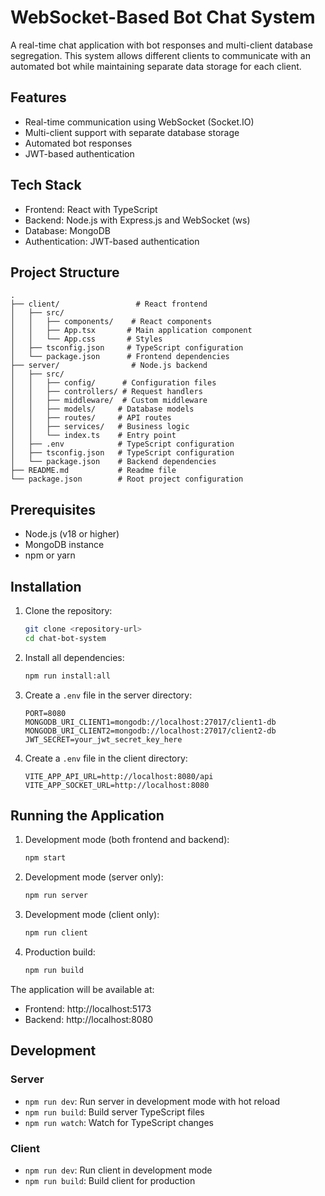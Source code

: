 # WebSocket-Based Bot Chat System

A real-time chat application with bot responses and multi-client database segregation. This system allows different clients to communicate with an automated bot while maintaining separate data storage for each client.

## Features

- Real-time communication using WebSocket (Socket.IO)
- Multi-client support with separate database storage
- Automated bot responses
- JWT-based authentication

## Tech Stack

- Frontend: React with TypeScript
- Backend: Node.js with Express.js and WebSocket (ws)
- Database: MongoDB
- Authentication: JWT-based authentication

## Project Structure

```
.
├── client/                 # React frontend
│   ├── src/
│   │   ├── components/    # React components
│   │   ├── App.tsx       # Main application component
│   │   └── App.css       # Styles
│   ├── tsconfig.json     # TypeScript configuration
│   └── package.json      # Frontend dependencies
├── server/                # Node.js backend
│   ├── src/
│   │   ├── config/      # Configuration files
│   │   ├── controllers/ # Request handlers
│   │   ├── middleware/  # Custom middleware
│   │   ├── models/     # Database models
│   │   ├── routes/     # API routes
│   │   ├── services/   # Business logic
│   │   └── index.ts    # Entry point
│   ├── .env            # TypeScript configuration
│   ├── tsconfig.json   # TypeScript configuration
│   └── package.json    # Backend dependencies
├── README.md           # Readme file
└── package.json        # Root project configuration
```

## Prerequisites

- Node.js (v18 or higher)
- MongoDB instance
- npm or yarn

## Installation

1. Clone the repository:
   ```bash
   git clone <repository-url>
   cd chat-bot-system
   ```

2. Install all dependencies:
   ```bash
   npm run install:all
   ```

3. Create a `.env` file in the server directory:
   ```
   PORT=8080
   MONGODB_URI_CLIENT1=mongodb://localhost:27017/client1-db
   MONGODB_URI_CLIENT2=mongodb://localhost:27017/client2-db
   JWT_SECRET=your_jwt_secret_key_here
   ```
4. Create a `.env` file in the client directory:
   ```
   VITE_APP_API_URL=http://localhost:8080/api
   VITE_APP_SOCKET_URL=http://localhost:8080
   ```

## Running the Application

1. Development mode (both frontend and backend):
   ```bash
   npm start
   ```

2. Development mode (server only):
   ```bash
   npm run server
   ```

3. Development mode (client only):
   ```bash
   npm run client
   ```

4. Production build:
   ```bash
   npm run build
   ```

The application will be available at:
- Frontend: http://localhost:5173
- Backend: http://localhost:8080

## Development

### Server
- `npm run dev`: Run server in development mode with hot reload
- `npm run build`: Build server TypeScript files
- `npm run watch`: Watch for TypeScript changes

### Client
- `npm run dev`: Run client in development mode
- `npm run build`: Build client for production
